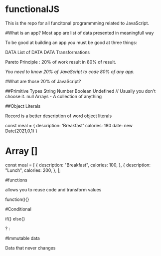 # functionalJS


This is the repo for all funcitonal programmming related to JavaScript.


#What is an app?
Most app are list of data presented in meaningfull way

To be good at building an app you must be good at three things:

DATA
List of DATA
DATA Transformations

Pareto Principle : 20% of work result in 80% of result.

_You need to know 20% of JavaScript to code 80% of any app._

#What are those 20% of JavaScript?

##Primitive Types
String
Number
Boolean
Undefined // Usually you don't choose it.
null
Arrays - A collection of anything

##Object Literals

Record is a better description of word object literals

const meal = {
description: 'Breakfast'
calories: 180
date: new Date(2021,0,1)
}

# Array []

const meal = [
  {
    description: "Breakfast",
    calories: 100,
  },
  {
    description: "Lunch",
    calories: 200,
  },
];


#functions

allows you to reuse code and transform values

function(){}

#Conditional

if{} else{}

? :


#Immutable data

Data that never changes






